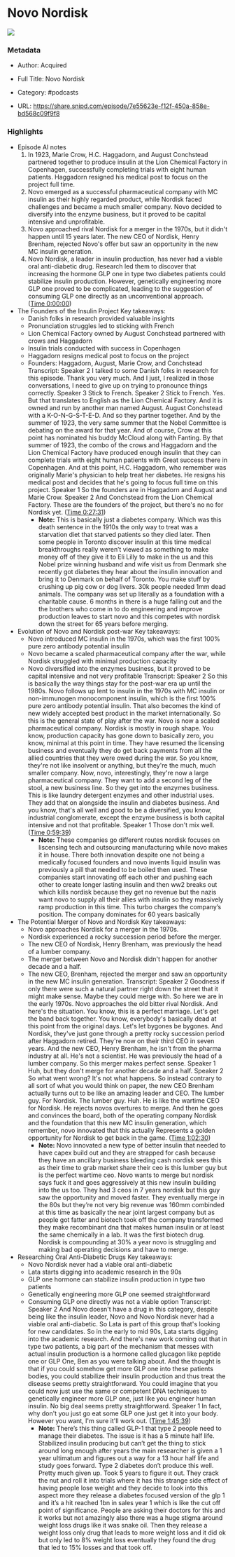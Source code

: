 # Novo Nordisk

![](https://wsrv.nl/?url=https%3A%2F%2Fimages.transistor.fm%2Ffile%2Ftransistor%2Fimages%2Fshow%2F39109%2Ffull_1704057699-artwork.jpg&w=100&h=100)

### Metadata

- Author: Acquired
- Full Title: Novo Nordisk
- Category: #podcasts



- URL: https://share.snipd.com/episode/7e55623e-f12f-450a-858e-bd568c09f9f8

### Highlights

- Episode AI notes
  1. In 1923, Marie Crow, H.C. Haggadorn, and August Conchstead partnered together to produce insulin at the Lion Chemical Factory in Copenhagen, successfully completing trials with eight human patients. Haggadorn resigned his medical post to focus on the project full time.
  2. Novo emerged as a successful pharmaceutical company with MC insulin as their highly regarded product, while Nordisk faced challenges and became a much smaller company. Novo decided to diversify into the enzyme business, but it proved to be capital intensive and unprofitable.
  3. Novo approached rival Nordisk for a merger in the 1970s, but it didn't happen until 15 years later. The new CEO of Nordisk, Henry Brenham, rejected Novo's offer but saw an opportunity in the new MC insulin generation.
  4. Novo Nordisk, a leader in insulin production, has never had a viable oral anti-diabetic drug. Research led them to discover that increasing the hormone GLP one in type two diabetes patients could stabilize insulin production. However, genetically engineering more GLP one proved to be complicated, leading to the suggestion of consuming GLP one directly as an unconventional approach. ([Time 0:00:00](https://share.snipd.com/episode-takeaways/28aa966f-a5da-4ef7-bdd1-0100df80ce61))
- The Founders of the Insulin Project
  Key takeaways:
  - Danish folks in research provided valuable insights
  - Pronunciation struggles led to sticking with French
  - Lion Chemical Factory owned by August Conchstead partnered with crows and Haggadorn
  - Insulin trials conducted with success in Copenhagen
  - Haggadorn resigns medical post to focus on the project
  - Founders: Haggadorn, August, Marie Crow, and Conchstead
  Transcript:
  Speaker 2
  I talked to some Danish folks in research for this episode. Thank you very much. And I just, I realized in those conversations, I need to give up on trying to pronounce things correctly.
  Speaker 3
  Stick to French.
  Speaker 2
  Stick to French. Yes. But that translates to English as the Lion Chemical Factory. And it is owned and run by another man named August. August Conchstead with a K-O-N-G-S-T-E-D. And so they partner together. And by the summer of 1923, the very same summer that the Nobel Committee is debating on the award for that year. And of course, Crow at this point has nominated his buddy McCloud along with Fanting. By that summer of 1923, the combo of the crows and Haggadorn and the Lion Chemical Factory have produced enough insulin that they can complete trials with eight human patients with Great success there in Copenhagen. And at this point, H.C. Haggadorn, who remember was originally Marie's physician to help treat her diabetes. He resigns his medical post and decides that he's going to focus full time on this project.
  Speaker 1
  So the founders are in Haggadorn and August and Marie Crow.
  Speaker 2
  And Conchstead from the Lion Chemical Factory. These are the founders of the project, but there's no no for Nordisk yet. ([Time 0:27:31](https://share.snipd.com/snip/76628df2-31fa-4293-b34b-9c5f445e0970))
    - **Note:** This is basically just a diabetes company. Which was this death sentence in the 1910s the only way to treat was a starvation diet that starved patients so they died later. Then some people in Toronto discover insulin at this time medical breakthroughs really weren’t viewed as something to make money off of they give it to Eli Lilly to make in the us and this Nobel prize winning husband and wife visit us from Denmark she recently got diabetes they hear about the insulin innovation and bring it to Denmark on behalf of Toronto. You make stuff by crushing up pig cow or dog livers. 30k people needed 1mm dead animals. The company was set up literally as a foundation with a charitable cause. 6 months in there is a huge falling out and the the brothers who come in to do engineering and improve production leaves to start novo and this competes with nordisk down the street for 65 years before merging.
- Evolution of Novo and Nordisk post-war
  Key takeaways:
  - Novo introduced MC insulin in the 1970s, which was the first 100% pure zero antibody potential insulin
  - Novo became a scaled pharmaceutical company after the war, while Nordisk struggled with minimal production capacity
  - Novo diversified into the enzymes business, but it proved to be capital intensive and not very profitable
  Transcript:
  Speaker 2
  So this is basically the way things stay for the post-war era up until the 1980s. Novo follows up lent to insulin in the 1970s with MC insulin or non-immunogen monocomponent insulin, which is the first 100% pure zero antibody potential insulin. That also becomes the kind of new widely accepted best product in the market internationally. So this is the general state of play after the war. Novo is now a scaled pharmaceutical company. Nordisk is mostly in rough shape. You know, production capacity has gone down to basically zero, you know, minimal at this point in time. They have resumed the licensing business and eventually they do get back payments from all the allied countries that they were owed during the war. So you know, they're not like insolvent or anything, but they're the much, much smaller company. Now, novo, interestingly, they're now a large pharmaceutical company. They want to add a second leg of the stool, a new business line. So they get into the enzymes business. This is like laundry detergent enzymes and other industrial uses. They add that on alongside the insulin and diabetes business. And you know, that's all well and good to be a diversified, you know, industrial conglomerate, except the enzyme business is both capital intensive and not that profitable.
  Speaker 1
  Those don't mix well. ([Time 0:59:39](https://share.snipd.com/snip/e55b9102-785e-4414-ba6e-adfeba54a710))
    - **Note:** These companies go different routes nordisk focuses on liscensing tech and outsourcing manufacturing while novo makes it in house. There both innovation despite one not being a medically focused founders and novo invents liquid insulin was previously a pill that needed to be boiled then used. These companies start innovating off each other and pushing each other to create longer lasting insulin and then ww2 breaks out which kills nordisk because they get no revenue but the nazis want novo to supply all their allies with insulin so they massively ramp production in this time. This turbo charges the company’s position. The company dominates for 60 years basically
- The Potential Merger of Novo and Nordisk
  Key takeaways:
  - Novo approaches Nordisk for a merger in the 1970s.
  - Nordisk experienced a rocky succession period before the merger.
  - The new CEO of Nordisk, Henry Brenham, was previously the head of a lumber company.
  - The merger between Novo and Nordisk didn't happen for another decade and a half.
  - The new CEO, Brenham, rejected the merger and saw an opportunity in the new MC insulin generation.
  Transcript:
  Speaker 2
  Goodness if only there were such a natural partner right down the street that it might make sense. Maybe they could merge with. So here we are in the early 1970s. Novo approaches the old bitter rival Nordisk. And here's the situation. You know, this is a perfect marriage. Let's get the band back together. You know, everybody's basically dead at this point from the original days. Let's let bygones be bygones. And Nordisk, they've just gone through a pretty rocky succession period after Haggadorn retired. They're now on their third CEO in seven years. And the new CEO, Henry Brenham, he isn't from the pharma industry at all. He's not a scientist. He was previously the head of a lumber company. So this merger makes perfect sense.
  Speaker 1
  Huh, but they don't merge for another decade and a half.
  Speaker 2
  So what went wrong? It's not what happens. So instead contrary to all sort of what you would think on paper, the new CEO Brenham actually turns out to be like an amazing leader and CEO. The lumber guy. For Nordisk. The lumber guy. Huh. He is like the wartime CEO for Nordisk. He rejects novos overtures to merge. And then he goes and convinces the board, both of the operating company Nordisk and the foundation that this new MC insulin generation, which remember, novo innovated that this actually Represents a golden opportunity for Nordisk to get back in the game. ([Time 1:02:30](https://share.snipd.com/snip/bed1afa0-3b58-4ef5-972b-b0d46052854e))
    - **Note:** Novo innovated a new type of better insulin that needed to have capex build out and they are strapped for cash because they have an ancillary business bleeding cash nordisk sees this as their time to grab market share their ceo is this lumber guy but is the perfect wartime ceo. Novo wants to merge but nordisk says fuck it and goes aggressively at this new insulin building into the us too. They had 3 ceos in 7 years nordisk but this guy saw the opportunity and moved faster. They eventually merge in the 80s but they’re not very big revenue was 160mm combinded at this time as basically the near joint largest company but as people got fatter and biotech took off the company transformed they make recombinant dna that makes human insulin or at least the same chemically in a lab. It was the first biotech drug. Nordisk is compounding at 30% a year novo is struggling and making bad operating decisions and have to merge.
- Researching Oral Anti-Diabetic Drugs
  Key takeaways:
  - Novo Nordisk never had a viable oral anti-diabetic
  - Lata starts digging into academic research in the 90s
  - GLP one hormone can stabilize insulin production in type two patients
  - Genetically engineering more GLP one seemed straightforward
  - Consuming GLP one directly was not a viable option
  Transcript:
  Speaker 2
  And Novo doesn't have a drug in this category, despite being like the insulin leader, Novo and Novo Nordisk never had a viable oral anti-diabetic. So Lata is part of this group that's looking for new candidates. So in the early to mid 90s, Lata starts digging into the academic research. And there's new work coming out that in type two patients, a big part of the mechanism that messes with actual insulin production is a hormone called glucagon like peptide one or GLP One, Ben as you were talking about. And the thought is that if you could somehow get more GLP one into these patients bodies, you could stabilize their insulin production and thus treat the disease seems pretty straightforward. You could imagine that you could now just use the same or competent DNA techniques to genetically engineer more GLP one, just like you engineer human insulin. No big deal seems pretty straightforward.
  Speaker 1
  In fact, why don't you just go eat some GLP one just get it into your body. However you want, I'm sure it'll work out. ([Time 1:45:39](https://share.snipd.com/snip/7ebeb836-8844-47e9-a1a8-e239093aaef0))
    - **Note:** There’s this thing called GLP-1 that type 2 people need to manage their diabetes. The issue is it has a 5 minute half life. Stabilized insulin producing but can’t get the thing to stick around long enough after years the main researcher is given a 1 year ultimatum and figures out a way for a 13 hour half life and study goes forward. Type 2 diabetes don’t produce this well. Pretty much given up. Took 5 years to figure it out. They crack the nut and roll it into trials where it has this strange side effect of having people lose weight and they decide to look into this aspect more they release a diabetes focused version of the glp 1 and it’s a hit reached 1bn in sales year 1 which is like the cut off point of significance. People are asking their doctors for this and it works but not amazingly also there was a huge stigma around weight loss drugs like it was snake oil. Then they release a weight loss only drug that leads to more weight loss and it did ok but only led to 8% weight loss eventually they found the drug that led to 15% losses and that took off.
